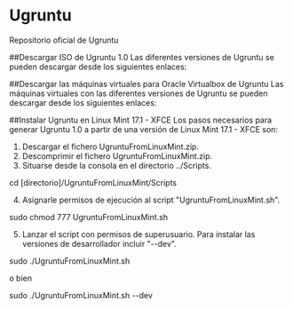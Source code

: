 # Ugruntu
Repositorio oficial de Ugruntu

##Descargar ISO de Ugruntu 1.0
Las diferentes versiones de Ugruntu se pueden descargar desde los siguientes enlaces:

##Descargar las máquinas virtuales para Oracle Virtualbox de Ugruntu
Las máquinas virtuales con las diferentes versiones de Ugruntu se pueden descargar desde los siguientes enlaces:

##Instalar Ugruntu en Linux Mint 17.1 - XFCE
Los pasos necesarios para generar Ugruntu 1.0 a partir de una versión de Linux Mint 17.1 - XFCE son:

1. Descargar el fichero UgruntuFromLinuxMint.zip.
2. Descomprimir el fichero UgruntuFromLinuxMint.zip.
3. Situarse desde la consola en el directorio ../Scripts.

  cd [directorio]/UgruntuFromLinuxMint/Scripts

4. Asignarle permisos de ejecución al script "UgruntuFromLinuxMint.sh".

  sudo chmod 777 UgruntuFromLinuxMint.sh

5. Lanzar el script con permisos de superusuario. Para instalar las versiones de desarrollador incluir "--dev".

  sudo ./UgruntuFromLinuxMint.sh
  
  o bien
  
  sudo ./UgruntuFromLinuxMint.sh --dev

